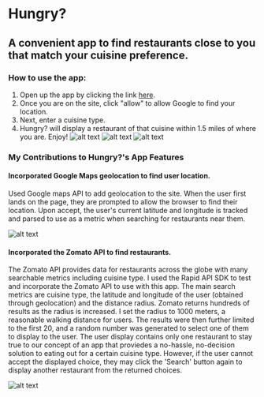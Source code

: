 # Hungry? 
## A convenient app to find restaurants close to you that match your cuisine preference. 
### How to use the app: 
1. Open up the app by clicking the link [here](https://amena99.github.io/HungryAPI/).
2. Once you are on the site, click "allow" to allow Google to find your location. 
3. Next, enter a cuisine type. 
4. Hungry? will display a restaurant of that cuisine within 1.5 miles of where you are. Enjoy!
![alt text](https://i.imgur.com/OeQocnqm.png, "geolocation allow mssg") 
![alt text](https://i.imgur.com/MQm4hf5l.png, "search term") 
![alt text](https://i.imgur.com/8pdf7BKl.png, "search result") 

### My Contributions to Hungry?'s App Features
#### Incorporated Google Maps geolocation to find user location.
Used Google maps API to add geolocation to the site. When the user first lands on the page, they are prompted to allow the browser to find their location. Upon accept, the user's current latitude and longitude is tracked and parsed to use as a metric when searching for restaurants near them. 

![alt text](https://i.imgur.com/p6MMpMIl.png, "Google Geolocation Code")

#### Incorporated the Zomato API to find restaurants. 
The Zomato API provides data for restaurants across the globe with many searchable metrics including cuisine type. I used the Rapid API SDK to test and incorporate the Zomato API to use with this app. The main search metrics are cuisine type, the latitude and longitude of the user (obtained through geolocation) and the distance radius. Zomato returns hundreds of results as the radius is increased. I set the radius to 1000 meters, a reasonable walking distance for users. The results were then further limited to the first 20, and a random number was generated to select one of them to display to the user. The user display contains only one restaurant to stay true to our concept of an app that proviedes a no-hassle, no-decision solution to eating out for a certain cuisine type. However, if the user cannot accept the displayed choice, they may click the 'Search' button again to display another restaurant from the returned choices. 

![alt text](https://i.imgur.com/86yaWs6l.png, "ZomatoAPI Code")
 

